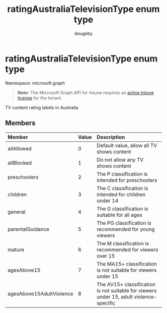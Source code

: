 ﻿---
title: "ratingAustraliaTelevisionType enum type"
description: "TV content rating labels in Australia"
author: "dougeby"
localization_priority: Normal
ms.prod: "intune"
doc_type: enumPageType
---

# ratingAustraliaTelevisionType enum type

Namespace: microsoft.graph

> **Note:** The Microsoft Graph API for Intune requires an [active Intune license](https://go.microsoft.com/fwlink/?linkid=839381) for the tenant.

TV content rating labels in Australia

## Members

| Member                   | Value | Description                                                                            |
| :----------------------- | :---- | :------------------------------------------------------------------------------------- |
| allAllowed               | 0     | Default value, allow all TV shows content                                              |
| allBlocked               | 1     | Do not allow any TV shows content                                                      |
| preschoolers             | 2     | The P classification is intended for preschoolers                                      |
| children                 | 3     | The C classification is intended for children under 14                                 |
| general                  | 4     | The G classification is suitable for all ages                                          |
| parentalGuidance         | 5     | The PG classification is recommended for young viewers                                 |
| mature                   | 6     | The M classification is recommended for viewers over 15                                |
| agesAbove15              | 7     | The MA15+ classification is not suitable for viewers under 15                          |
| agesAbove15AdultViolence | 8     | The AV15+ classification is not suitable for viewers under 15, adult violence-specific |
